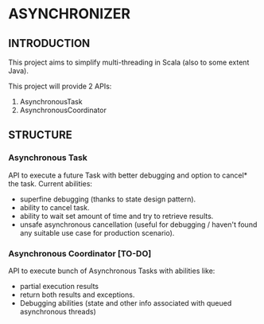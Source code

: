 # ASYNCHRONIZER
## INTRODUCTION
This project aims to simplify multi-threading in Scala (also to some extent Java).

This project will provide 2 APIs:
1. AsynchronousTask
2. AsynchronousCoordinator

## STRUCTURE
### Asynchronous Task
API to execute a future Task with better debugging and option to cancel* the task.
Current abilities:
* superfine debugging (thanks to state design pattern).
* ability to cancel task.
* ability to wait set amount of time and try to retrieve results.
* unsafe asynchronous cancellation (useful for debugging / haven't found any suitable use case for production scenario). 

### Asynchronous Coordinator [TO-DO]
API to execute bunch of Asynchronous Tasks with abilities like: 
* partial execution results
* return both results and exceptions.
* Debugging abilities (state and other info associated with queued asynchronous threads)  
